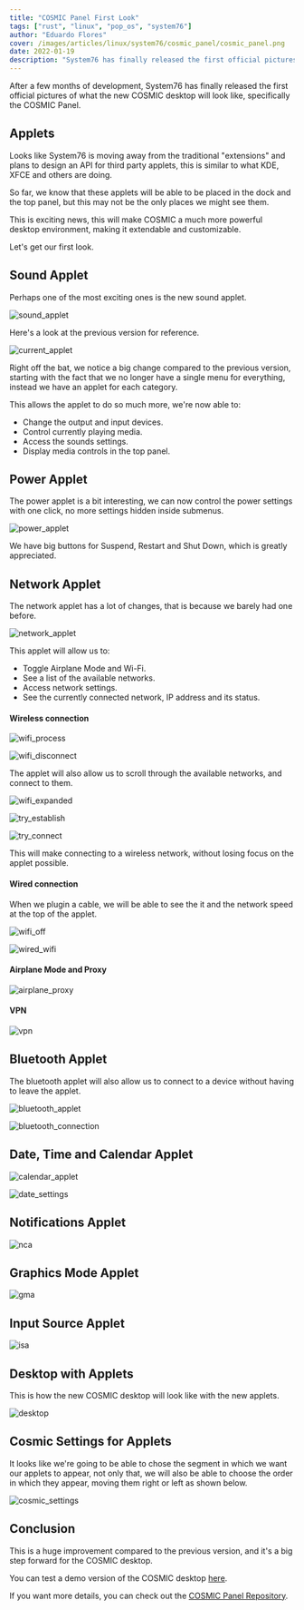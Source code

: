 ```yaml
---
title: "COSMIC Panel First Look"
tags: ["rust", "linux", "pop_os", "system76"]
author: "Eduardo Flores"
cover: /images/articles/linux/system76/cosmic_panel/cosmic_panel.png
date: 2022-01-19
description: "System76 has finally released the first official pictures of what the new COSMIC desktop will look like, specifically the COSMIC Panel."
---
```


After a few months of development, System76 has finally released the first official pictures of what the new COSMIC desktop will look like, specifically the COSMIC Panel.

## Applets

Looks like System76 is moving away from the traditional "extensions" and plans to design an API for third party applets, this is similar to what KDE, XFCE and others are doing.

So far, we know that these applets will be able to be placed in the dock and the top panel, but this may not be the only places we might see them.

This is exciting news, this will make COSMIC a much more powerful desktop environment, making it extendable and customizable.

Let's get our first look.

## Sound Applet

Perhaps one of the most exciting ones is the new sound applet.

![sound_applet](/images/articles/linux/system76/cosmic_panel/sound_applet.png "Sound Applet")

Here's a look at the previous version for reference.

![current_applet](/images/articles/linux/system76/cosmic_panel/current_applet.png "Current Applet")

Right off the bat, we notice a big change compared to the previous version, starting with the fact that we no longer have a single menu for everything, instead we have an applet for each category.

This allows the applet to do so much more, we're now able to:

- Change the output and input devices.
- Control currently playing media.
- Access the sounds settings.
- Display media controls in the top panel.

## Power Applet

The power applet is a bit interesting, we can now control the power settings with one click, no more settings hidden inside submenus.

![power_applet](/images/articles/linux/system76/cosmic_panel/power_applet.png "Power Applet")

We have big buttons for Suspend, Restart and Shut Down, which is greatly appreciated.

## Network Applet

The network applet has a lot of changes, that is because we barely had one before.

![network_applet](/images/articles/linux/system76/cosmic_panel/network_applet.png "Network Applet")

This applet will allow us to:

- Toggle Airplane Mode and Wi-Fi.
- See a list of the available networks.
- Access network settings.
- See the currently connected network, IP address and its status.

#### Wireless connection

![wifi_process](/images/articles/linux/system76/cosmic_panel/wifi_process.png "WiFi Process")

![wifi_disconnect](/images/articles/linux/system76/cosmic_panel/wifi_disconnect.png "WiFi Disconnect")

The applet will also allow us to scroll through the available networks, and connect to them.

![wifi_expanded](/images/articles/linux/system76/cosmic_panel/wifi_expanded.png "WiFi Expanded")

![try_establish](/images/articles/linux/system76/cosmic_panel/try_establish.png "Try Establish")

![try_connect](/images/articles/linux/system76/cosmic_panel/try_connect.png "Try Connect")

This will make connecting to a wireless network, without losing focus on the applet possible.

#### Wired connection

When we plugin a cable, we will be able to see the it and the network speed at the top of the applet.

![wifi_off](/images/articles/linux/system76/cosmic_panel/wifi_off.png "WiFi Off")

![wired_wifi](/images/articles/linux/system76/cosmic_panel/wired_wifi.png "Wired WiFi")

#### Airplane Mode and Proxy

![airplane_proxy](/images/articles/linux/system76/cosmic_panel/airplane_proxy.png "Airplane Proxy")

#### VPN

![vpn](/images/articles/linux/system76/cosmic_panel/vpn.png "VPN")

## Bluetooth Applet

The bluetooth applet will also allow us to connect to a device without having to leave the applet.

![bluetooth_applet](/images/articles/linux/system76/cosmic_panel/bluetooth_applet.png "Bluetooth Applet")

![bluetooth_connection](/images/articles/linux/system76/cosmic_panel/bluetooth_connection.png "Bluetooth Connection")

## Date, Time and Calendar Applet

![calendar_applet](/images/articles/linux/system76/cosmic_panel/dtc.png "Calendar Applet")

![date_settings](https://user-images.githubusercontent.com/57502897/150221125-83c41f40-6eca-42ff-8742-5a28ef898040.png "Date Settings")

## Notifications Applet

![nca](/images/articles/linux/system76/cosmic_panel/nca.png "Notification Center")

## Graphics Mode Applet

![gma](/images/articles/linux/system76/cosmic_panel/gma.png "Graphics Applet")

## Input Source Applet

![isa](/images/articles/linux/system76/cosmic_panel/isa.png "Input Source Applet")

## Desktop with Applets

This is how the new COSMIC desktop will look like with the new applets.

![desktop](/images/articles/linux/system76/cosmic_panel/desktop.png "Desktop")

## Cosmic Settings for Applets

It looks like we're going to be able to chose the segment in which we want our applets to appear, not only that, we will also be able to choose the order in which they appear, moving them right or left as shown below.

![cosmic_settings](https://user-images.githubusercontent.com/57502897/150034807-a9972733-0384-4c62-a44d-b40aeb6740d8.png "Cosmic Settings")

## Conclusion

This is a huge improvement compared to the previous version, and it's a big step forward for the COSMIC desktop.

You can test a demo version of the COSMIC desktop [here](https://www.figma.com/proto/ZeGTqzAM7dVZgjEW3uhxcd/Top-panel-(Copy)?node-id=1096%3A100109&scaling=min-zoom&page-id=559%3A11099&starting-point-node-id=1096%3A100109&show-proto-sidebar=1).

If you want more details, you can check out the [COSMIC Panel Repository](https://github.com/pop-os/cosmic-panel).
